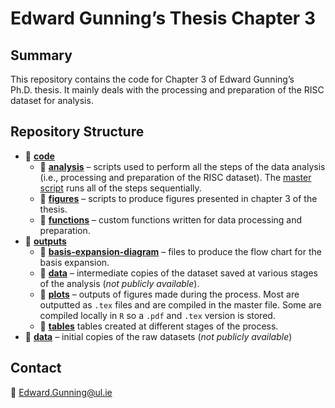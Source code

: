 Edward Gunning’s Thesis Chapter 3
================

## Summary

This repository contains the code for Chapter 3 of Edward Gunning’s
Ph.D. thesis. It mainly deals with the processing and preparation of the
RISC dataset for analysis.

## Repository Structure

- :open_file_folder: <b>[code](code/)</b>
  - 📁 <b>[analysis](code/analysis/)</b> – scripts used to perform all
    the steps of the data analysis (i.e., processing and preparation of
    the RISC dataset). The [master
    script](code/analysis/00-data-preparation-master-script.R) runs all
    of the steps sequentially.
  - 📁 <b>[figures](code/figures/)</b> – scripts to produce figures
    presented in chapter 3 of the thesis.
  - 📁 <b>[functions](code/functions/)</b> – custom functions written
    for data processing and preparation.
- :open_file_folder: <b>[outputs](outputs/)</b>
  - 📁
    <b>[basis-expansion-diagram](outputs/basis-expansion-diagram/)</b> –
    files to produce the flow chart for the basis expansion.
  - 📁 <b>[data](outputs/data/)</b> – intermediate copies of the dataset
    saved at various stages of the analysis (<i>not publicly
    available</i>).
  - 📁 <b>[plots](outputs/plots/)</b> – outputs of figures made during
    the process. Most are outputted as `.tex` files and are compiled in
    the [](outputs/plots/figures.tex) master file. Some are compiled
    locally in `R` so a `.pdf` and `.tex` version is stored.
  - 📁 <b>[tables](outputs/tables/)</b> tables created at different
    stages of the process.
- :open_file_folder: <b>[data](data/)</b> – initial copies of the raw
  datasets (<i>not publicly available</i>)

## Contact

📧 <Edward.Gunning@ul.ie>

